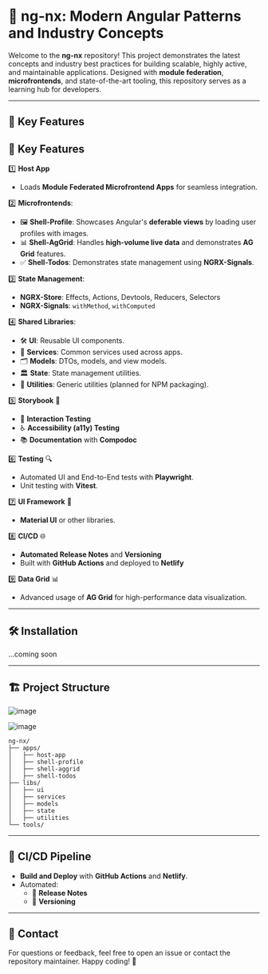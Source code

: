 # 🚀 ng-nx: Modern Angular Patterns and Industry Concepts

Welcome to the **ng-nx** repository! This project demonstrates the latest concepts and industry best practices for building scalable, highly active, and maintainable applications. Designed with **module federation**, **microfrontends**, and state-of-the-art tooling, this repository serves as a learning hub for developers.

---

## 🌟 Key Features

## 🌟 Key Features

1️⃣ **Host App**
   - Loads **Module Federated Microfrontend Apps** for seamless integration.

2️⃣ **Microfrontends**:
   - 🖼️ **Shell-Profile**: Showcases Angular's **deferable views** by loading user profiles with images.
   - 📊 **Shell-AgGrid**: Handles **high-volume live data** and demonstrates **AG Grid** features.
   - ✅ **Shell-Todos**: Demonstrates state management using **NGRX-Signals**.

3️⃣ **State Management**:
   - **NGRX-Store**: Effects, Actions, Devtools, Reducers, Selectors
   - **NGRX-Signals**: `withMethod`, `withComputed`

4️⃣ **Shared Libraries**:
   - 🛠️ **UI**: Reusable UI components.
   - 🔄 **Services**: Common services used across apps.
   - 🗂️ **Models**: DTOs, models, and view models.
   - 🏛️ **State**: State management utilities.
   - 🧰 **Utilities**: Generic utilities (planned for NPM packaging).

5️⃣ **Storybook** 📖
   - 🔧 **Interaction Testing**
   - ♿ **Accessibility (a11y) Testing**
   - 📚 **Documentation** with **Compodoc**

6️⃣ **Testing** 🔍
   - Automated UI and End-to-End tests with **Playwright**.
   - Unit testing with **Vitest**.

7️⃣ **UI Framework** 🎨
   - **Material UI** or other libraries.

8️⃣ **CI/CD** 🌐
   - **Automated Release Notes** and **Versioning**
   - Built with **GitHub Actions** and deployed to **Netlify**

9️⃣ **Data Grid** 📊
   - Advanced usage of **AG Grid** for high-performance data visualization.

---

## 🛠️ Installation

...coming soon
___

## 🏗️ Project Structure
![image](https://github.com/user-attachments/assets/4224c747-9061-4c15-b505-4307482e211f)

![image](https://github.com/user-attachments/assets/8ce0ca1e-0e34-4c9a-9657-79f1c07e6494)

```
ng-nx/
├── apps/
│   ├── host-app
│   ├── shell-profile
│   ├── shell-aggrid
│   ├── shell-todos
├── libs/
│   ├── ui
│   ├── services
│   ├── models
│   ├── state
│   ├── utilities
└── tools/
```

---

## 🚦 CI/CD Pipeline

- **Build and Deploy** with **GitHub Actions** and **Netlify**.
- Automated:
  - 📑 **Release Notes**
  - 🔢 **Versioning**

---

## 📧 Contact

For questions or feedback, feel free to open an issue or contact the repository maintainer. Happy coding! 🎉
